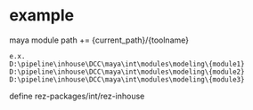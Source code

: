 # example

maya module path += {current_path}/{toolname}

```
e.x.
D:\pipeline\inhouse\DCC\maya\int\modules\modeling\{module1}
D:\pipeline\inhouse\DCC\maya\int\modules\modeling\{module2}
D:\pipeline\inhouse\DCC\maya\int\modules\modeling\{module3}
```

define rez-packages/int/rez-inhouse